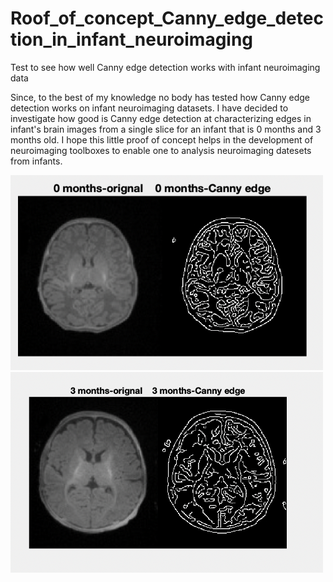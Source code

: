 # Roof_of_concept_Canny_edge_detection_in_infant_neuroimaging
Test to see how well Canny edge detection works with infant neuroimaging data

<p> Since, to the best of my knowledge no body has tested how Canny edge detection works on infant neuroimaging datasets. I have decided to investigate how good is Canny edge detection at characterizing edges in infant's brain images from a single slice for an infant that is 0 months and 3 months old. I hope this little proof of concept helps in the development of neuroimaging toolboxes to enable one to analysis neuroimaging datesets from infants. </p>
<img src="0_months_Canny_filter.png" width="500"/> 

<img src="3_months_Canny_filter.png" width="500"/> 
